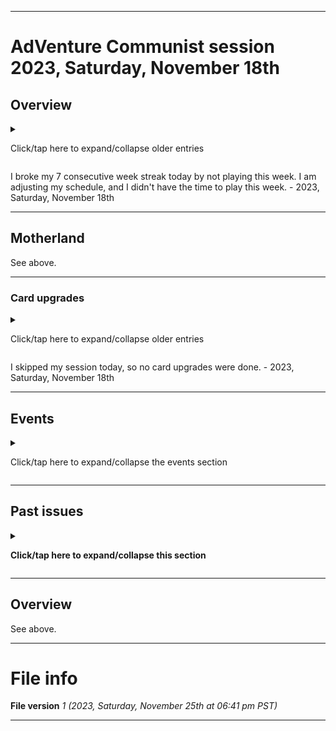 
***

# AdVenture Communist session 2023, Saturday, November 18th

## Overview

<details><summary><p lang="en">Click/tap here to expand/collapse older entries</p></summary>

I had a much longer session today, and made a lot of progress. I made significant progress in rank 45, and ranked up to rank 46. - August 7th 2021

I had a much longer session today, and made a lot of progress. I made significant progress in rank 46, and didn't rank up to rank 47. I played for nearly 4 hours, and spent a lot of my gold out of desperation, but it is fine, gold is for capitalists. - August 14th 2021

I had a much longer session today, and made a lot of progress. I made significant progress in rank 46, and ranked up to rank 47, and made decent progress here. - August 21st 2021

I had a long, but shorter session today. I wasn't as into it as I used to be. I made some progress in rank 47 today, but progress was very slow. - August 28th 2021

I had a long, but shorter session today. I was more into gameplay today, and I made some progress. I ranked up to rank 48, and made some progress in rank 48 today, but progress was very slow. - 2021 September 4th

I had a very long session today. I was more into gameplay today, and I made less progress. I made some progress in rank 48 today, but progress was very slow. - 2021 September 11th

I had a very long session again today. I was more into gameplay again today, and I made less progress. I ranked up to rank 49, and made some progress in rank 49, but progress was very slow. - 2021 September 18th

I had a very long session again today. I was more into gameplay again today, and I made less progress. I struggled in rank 49, and made very minor progress. I hope to complete the rank next week if things go better. - 2021 September 25th

I had along session again today. I was more into gameplay again today, and I made more progress. I ranked up to rank 50, and began struggling. I started uploading to a new repo today due to reaching rank 50. - 2021 October 2nd

I had an extremely long session today. I was more into gameplay again today, and I made more progress. I made some pretty good progress in rank 50, but didn't rank up. I eventually forced myself to quit. - 2021 October 9th

I did not play today, as I had to make a compromise due to my worsening cold. - 2021 October 16th

I had an very long session today. I was more into gameplay again today, and I made more progress. I made some pretty good progress in rank 50, ranked up, and began making progress in rank 51. I also played the event today, since it is a special event. I eventually forced myself to quit due to low battery and time. - 2021 October 23rd

I had an very long session today. I was more into gameplay again today, and I made more progress. I made some progress in rank 51, and focused heavily on cold storages and blood banks. I also played the event today, since it is a special event. I eventually forced myself to quit due to low battery and time. - 2021 October 30th

I had an very long session today. I was more into gameplay again today, and I made more progress, but most of the session was slow. I made some progress in rank 51, and focused heavily on cold storages, artilleries, tankers, and nuclear powerplants. I decided not to play the event today, as it seemed glitched, and I didn't want to risk messing up my game. - 2021 November 6th

I had a shorter session today. I made more progress, and wrapped up before it got slow.. I made some progress in rank 51, ranked up to rank 52, and made some progress there. - 2021 November 13th

I had a longer session today. I made more progress, and didn't wrap up up before it got slow. I made some progress in rank 52 today, but did not rank up. - 2021 November 20th

I had an excessively long session today. I made more progress, and didn't wrap up up before it got slow. I made some progress in rank 52 today, but did not rank up again. - 2021 November 27th

I had a shorter session that still went over an hour. I focused mainly on tankers and trying to get closer to ranking up. I did not rank up again this week, I stayed on rank 52. The game had a massive UI update, and I got used to it in the first half of the session. Some things couldn't be shown via screenshots, such as card transitions. - 2021 December 4th

I had a long session today. I quit after eventually forcing myself to stop. I ranked up to rank 53 today, but made little progress in the new rank. - 2021 December 11th

I had a long session today. I quit after eventually forcing myself to stop. I did not rank up from rank 53 today, but I made little progress in the new rank. - 2021 December 18th

I had a long session today. I quit after eventually forcing myself to stop. I did not rank up from rank 53 today, but I made a bit of progress in the new rank. - 2021 December 25th

I had a long session yet again today. I quit after eventually forcing myself to stop. I ranked up to rank 54, and made some progress in the new rank, but forced myself to quit when it became too repetitive. - 2022 January 1st

I had a long session yet again today. I quit after eventually forcing myself to stop. I did not rank up from rank 54, but made progress in the new rank, but forced myself to quit before it became too repetitive. - 2022 January 8th

I had a long session yet again today. I quit after eventually forcing myself to stop. I did not rank up from rank 54, but made progress in the new rank, but forced myself to quit before it became too repetitive. - 2022 January 15th

I had a very long session today. I quit after eventually forcing myself to stop. I was forced to update the game before starting. I ranked up to rank 55, and made minor progress in the new rank, but forced myself to quit after I wasted resources. - 2022 January 22nd

I had a very long session today. I quit after eventually forcing myself to stop. I stayed in rank 55, and made minor progress in the new rank, but forced myself to quit after I wasted too much time. - 2022 January 29th

I had a very long session today. I quit after eventually forcing myself to stop. I stayed in rank 55, and made minor progress in the new rank, but forced myself to quit after I ran out of things to do. - 2022 February 5th

I had a very long session today. I quit after eventually forcing myself to stop. I ranked up to rank 56, and made minor progress in the new rank, but forced myself to quit after I ran out of things to do. - 2022 February 12th

I had a shorter session today. I quit after eventually forcing myself to stop. I stayed in rank 56, and made minor progress in the new rank, but forced myself to quit after I ran out of things to do, and because I wasn't enjoying it too much today. - 2022 February 19th

I had a much longer, excessive session today. I quit after eventually forcing myself to stop. I stayed in rank 56, and made major progress in the new rank, but forced myself to quit after I ran out of things to do, and because I was playing for too long. I made significant progress in rank 56 and I will most likely be able to rank up next week. I did not play in any events, and focused most of my time on nuclear powerplants and tankers. The game also had an update today. - 2022 February 26th

I had a much longer, excessive session again today. I quit after eventually forcing myself to stop due to low battery (7%). I ranked up to rank 57, and decided to unlock as many industries as I could with only 1 comrade/second. I also spent a lot of time in the event today, but forced myself to quit after I ran low on battery, and because I was playing for too long. I made some progress in rank 57 and I will most likely be able to rank up next week. The game did not have any updates today.

Today, I considered not playing to show support for Ukraine, but decided that it was appropriate, as this game isn't pro-communism, it is mostly political satire if it even alludes to this. I still hope for Ukraine to become at peace again, for the fighting to stop, and for Ukraine to rebuild. - 2022 March 5th

<!-- 2022.03.12 Notes
AdCom session notes 2022 March 12th

Upgraded various cards in both the motherland and the event
Another very long, excessive session
Ad instability
!-->

I had a slightly longer, excessive session again today. I quit after eventually forcing myself to stop due to low battery (7%). I stayed in rank 57, and made minor progress in the new rank. I unlocked Nate Polly, and can now automate my crop dusters. I also spent a lot of time in the event today, but forced myself to quit after I ran out of things to do, and because I was playing for too long. The game did not have any updates today.

I updated various cards today. The game has unstable ads, and after some research, I found the developers have refused to fix this for the games entire lifespan. - 2022 March 11th

I had a very long session today, and made some progress. I eventually quit after my battery reached 5%. I ranked up to rank 58, and made some progress in the new rank. From my rewards from last weeks event, I unlocked a new researcher that gives a resource boost, and also got another supreme card, which let me double my comrade/second. I worked extensively on trying to unlock as much as I could and gain as many c/s before I quit. The game had unstable ads today, and after the game crashed the moment I clicked on an ad boost, I decided not to use anymore for a while. - 2022 March 19th

I had a long session today, and made some progress. I eventually quit after my battery reached 3%. I stayed in rank 58, and made little progress. I upgraded 1 card today. I did an update today, but the game still had unstable ads again today, and I repeatedly avoided most air drops. There has been a recent controversy with this game, and the threat of it dying out, most of the criticism is the failure to addres issues with ads. I will continue to play this game weekly until further notice. - 2022 March 25th

I had a long session today, and made some progress. I eventually quit after my battery reached 8%. I stayed in rank 58, and made little progress. I upgraded 2 cardS today. I focused on getting some industries to the point where I couldn't do effective upgrades anymore today. There has been a recent controversy with this game, and the threat of it dying out, most of the criticism is the failure to address issues with ads. I will continue to play this game weekly until further notice. - 2022 April 2nd

I had an excessively long session today, and made some progress. I eventually quit after forcing myself to stop. I ranked up to rank 59, and made some progress in the new rank. I upgraded 3 cardS today. I focused on getting some industries to the point where I couldn't do effective upgrades anymore for today. I actively avoided ads today after the first one crashed the game and deleted my session data. I only watched 1 ad today, which was for the production boost, speaking of ads, there has been a recent controversy with this game, and the threat of it dying out, most of the criticism is the failure to address issues with ads, and the increasing monetization of the game. I will continue to play this game weekly until further notice. - 2022 April 9th

I had an excessively long session today, and made some progress. I eventually quit after forcing myself to stop. I stayed in rank 59, and made some progress in the new rank. I upgraded 2 cardS today. I focused on getting some industries to the point where I couldn't do effective upgrades anymore for today. I actively avoided ads today due to the ongoing controversy, and the fact that ads are unstable now. I only watched 1 ad today, which was for the production boost. For concrete reference: there has been a recent controversy with this game, and the threat of it dying out, most of the criticism is the failure to address issues with ads, and the increasing monetization of the game. I will continue to play this game weekly until further notice. - 2022 April 16th

I had an excessively long session again today, and made some progress. I eventually quit after forcing myself to stop. I stayed in rank 59, and made some progress in the new rank. I did not upgrade any cards today. I focused on getting some industries to the point where I couldn't do effective upgrades anymore for today. I played for over 2 hours, but also did other things in this time. I actively avoided ads today due to the ongoing controversy, and the fact that ads are unstable now. I only watched 1 ad today, which was for the production boost. For concrete reference: there has been a recent controversy with this game, and the threat of it dying out, most of the criticism is the failure to address issues with ads, and the increasing monetization of the game. I will continue to play this game weekly until further notice. - 2022 April 23rd

I had an excessively long session again today, and made some progress. I eventually quit after forcing myself to stop. I ranked up to rank 60, and unlocked a new researcher (Captain Jay Spaddock - Automates battleships) I focused on getting some industries to the point where I couldn't do effective upgrades anymore for today. I played for over 2 hours, but didn't do other things in this time. I spent a long time in the beginning of rank 60, with 1 comrade per second. I actively avoided ads today due to the ongoing controversy, and the fact that ads are unstable now. I only watched 1 ad today, which was for the production boost. See below for more info on this. - 2022 April 30th

I had an excessively long (but shorter) session again today, and made some progress. I eventually quit after forcing myself to stop. I stayed in rank 60, and made some progress. I focused on getting some industries to the point where I couldn't do effective upgrades anymore for today. I played for over 2 hours, but didn't do other things in this time. I wasn't able to spend over 100 billion remaining comrades today. I did several upgrades today. I actively avoided ads today due to the ongoing controversy, and the fact that ads are unstable now. I only watched 1 ad today, which was for the production boost. See below for more info on this. - 2022 May 7th

I had an excessively long (and also longer than last week) session again today, and made some progress. I eventually quit after forcing myself to stop. I stayed in rank 60, and made major progress. I focused on getting some industries to the point where I couldn't do effective upgrades anymore for today. I played for over 2 hours, but didn't do other things in this time. I did several upgrades today. I actively avoided ads today due to the ongoing controversy, and the fact that ads are unstable now. I only watched 1 ad today, which was for the production boost. See below for more info on this. - 2022 May 14th

I had an excessively long (but a shorter session than last week) session again today, and made some progress. I eventually quit after forcing myself to stop. I ranked up to rank 61, and made progress in the new rank. I didn't do the 1 comrade/second gameplay this time. I focused on getting some industries to the point where I couldn't do effective upgrades anymore for today. I played for over 2 hours, but didn't do other things in this time. I did several upgrades today. I actively avoided ads today due to the ongoing controversy, and the fact that ads are unstable now. The game had an update today, but I don't want to see if they fixed it or not, as I should avoid ads here. I only watched 1 ad today, which was for the production boost. See below for more info on this. - 2022 May 21st

I had an excessively long (and also longer than last week) session again today, and made some progress. I eventually quit after forcing myself to stop. I stayed in rank 61, and made minor progress in the new rank. I focused on getting some industries to the point where I couldn't do effective upgrades anymore for today. I played for over 2 hours, but didn't do other things in this time. I did several upgrades today, but spent a lot of time playing the Supreme Supervillain event. I actively avoided ads today due to the ongoing controversy, and the fact that ads are unstable now. The game had an update today. I only watched 1 ad today, which was for the production boost. See below for more info on this. - 2022 May 28th

I had an excessively long (and also longer than last week) session again today, and made little progress. I eventually quit after forcing myself to stop. I stayed in rank 61, and made minor progress in the new rank. I made a severe error early on, when I accidentally bought over 300 billion cold storages, my entire weekly amount on a single industry that I didn't want to spend on (I wanted to focus on crop dusters here) this severely limited me today, but I did make some progress. I played for over 2 hours, but didn't do other things in this time. I spent a long time playing the Supreme Supervillain event. I actively avoided ads today due to the ongoing controversy, and the fact that ads are unstable now. The game had an update today. I only watched 1 ad today, which was for the production boost. See below for more info on this. - 2022, Saturday, June 4th

I had an excessively long (but much shorter than last week) session again today, and made some progress. I eventually quit after forcing myself to stop. I ranked up to rank 62, and made some progress in the new rank. I collected rewards from last weeks event, and kept playing. I saved up nearly 20000 science. I also now have 1000 gold saved up again.11I actively avoided ads today due to the ongoing controversy, and the fact that ads are unstable now. The game had an update today. I only watched 1 ad today, which was for the production boost. See below for more info on this. - 2022, Saturday, June 11th

I had an excessively long (but much shorter than last week) session again today, and made some progress. I eventually quit after forcing myself to stop. I stayed in rank 62, and made some minor progress in the new rank. I saved up nearly 24000 science, before I spent most of it. The game had an update again today. I actively avoided ads today due to the ongoing controversy, and the fact that ads are unstable now. I only watched 1 ad today, which was for the production boost. See below for more info on this. - 2022, Saturday, June 18th

I had an excessively long (but a bit shorter than last week) session again today, and made some progress. I eventually quit after forcing myself to stop. I stayed in rank 62, and made some minor progress in the new rank. I discovered a checkbox that I should never press, which seems to have been added recently, which allows you to waste resources on a lower level industry. The capsule auto-open was cool and productive, but this one checkbox can be extremely malicious. I hope I never accidentally press it. I actively avoided ads today due to the ongoing controversy, and the fact that ads are unstable now. I only watched 1 ad today, which was for the production boost. See below for more info on this. - 2022, Saturday, June 25th

I had a very long (but a bit shorter than last week) session again today, and made some progress. I eventually quit after forcing myself to stop. I stayed in rank 62, and made some major progress in the new rank. I will rank up next week. I couldn't play as long as I wanted, as my battery wasn't performing as well lately. I actively avoided ads today due to the ongoing controversy, and the fact that ads are unstable now. I only watched 1 ad today, which was for the production boost. See below for more info on this. - 2022, Saturday, July 2nd

I had an excessively long (but a bit longer than last week) session again today, and made some progress. I eventually quit after forcing myself to stop. I stayed in rank 62, until I could complete a quest, which ended up taking most of the session. I ranked up to rank 63 later on, and made minor progress in the new rank I actively avoided ads today due to the ongoing controversy, and the fact that ads are unstable now. I only watched 1 ad today, which was for the production boost. See below for more info on this. - 2022, Saturday, July 9th

I had an excessively long (and much longer than last week) session again today, and made some progress. I eventually quit after forcing myself to stop. I stayed in rank 63. The game had an update today, and ads are now stable again, I found out later in my session. The game also no longer warns you against wasting all your comrades on a previous industry, and the game failed me on this today. - 2022, Saturday, July 16th

I had an excessively long (and much longer than last week) session again today, and made some progress. I eventually quit after forcing myself to stop. I stayed in rank 63. I opened my first epic chest today, and did 2 card upgrades. I also went through 15 ads, only to find the free airdrops had a very weak payout. I eventually forced myself to stop. - 2022, Saturday, July 23rd

I had a much shorter session today, and made some progress. I eventually quit after forcing myself to stop. I stayed in rank 63. I collected rewards and did 1 card upgrade. I accidentally wasted over a hundred billion comrades early on, which didn't hinder my gameplay much, until I reached a Uranium mine achievement. I eventually forced myself to stop when my battery ran low. - 2022, Saturday, July 30th

I had an excessively long (and much longer than last week) session again today, and made some progress. I eventually quit after forcing myself to stop. I ranked up to rank 64, and made minor progress in the new rank. I also did 1 card upgrades. I eventually forced myself to stop. - 2022, Saturday, August 6th

I had an excessively long (but much shorter than last week) session again today, and made some progress. I eventually quit after forcing myself to stop. I stayed in rank 64, and made minor progress in the new rank. I also did 4 card upgrades. I eventually forced myself to stop. - 2022, Saturday, August 13th

I had an excessively long (and much longer than last week) session again today, and made significant progress. I eventually quit after forcing myself to stop. I stayed in rank 64, and made significant progress in the new rank. I also did 3 card upgrades. I eventually forced myself to stop. - 2022, Saturday, August 20th

I had an excessively long (but much shorter than last week) session again today, and made some progress. I eventually quit after running low on battery. I ranked up to rank 65, and made minro progress in the new rank. I did not do any card upgrades today. I eventually forced myself to stop. The game began throwing defective ads again, and I stopped getting ad boosts due to a crash. - 2022, Saturday, August 27th

I did not play today, I had issues charging my phone overnight, and by the time it charged enough to play, it was already too late in the day. I hope to get this under control, and resume next week. - 2022, Saturday, September 3rd

I did not play again this week, I just didn't feel like playing. I have some projects that are taking a lot of time, and I preferred to work on them rather than play this game today. I may resume next week. - 2022, Saturday, September 10th to 2023, Saturday, February 25th (26 consecutive sessions skipped)

I have plans to return on 2023, Saturday, March 11th, due to a long car trip. I may play AdCap as well. - 2023, Saturday, February 18th

I finally returned to this game today, a week earlier than planned. The game was so out of date, that it gave an error of being unable to sign me in, rather than show that an update is available. I tried to keep my session under an hour, but the game was very addicting. I had an very long session today, and made some progress. I eventually quit after running low on battery. I upgraded my miners to level 10 today. I eventually forced myself to stop. - 2023, Saturday, March 4th

I had a very long session today, and made some progress. I eventually quit after running out of things to do. I unfortunately didn't get to rank up this week, but came close. I unlocked a supreme card through a stone capsule today. I upgraded my uranium mine to level 6 today, and also my megacop to level 5. I eventually forced myself to stop. - 2023, Saturday, March 11th

I had a very long session today, and made some progress. I ranked up to rank 66, but waited a long time to try and complete the remaining 2 quests first. I did not do any card upgrades this week. I eventually forced myself to stop. - 2023, Saturday, March 18th

I had a very long session today, and made some progress. I stayed in rank 66, completing few quests, and upgrading some industries. Most of my time was spent in the Comrade Communists Vacation event. I did not do any card upgrades this week. I eventually forced myself to stop. - 2023, Saturday, March 25th

I had an very long session today, and made some progress. I stayed in rank 66, completing some quests, and upgrading some industries. Most of my time was spent in the Comrade Communists Vacation event. I did not do any card upgrades this week. I eventually forced myself to stop. - 2023, Saturday, April 1st

I had a very long session today, and made some progress. I stayed in rank 66, completing some quests, and upgrading some industries. I came close to ranking up, but couldn't progress, as I became deadlocked. I did several card upgrades, and received a Supreme rarity card. I eventually forced myself to stop. - 2023, Saturday, April 8th

<!-- Notes 2023.04.15
1 card upgrade
Shorter session
!-->

I had a long session today, much shorter in comparison to last week and made some progress. I stayed in rank 66, completing some quests, and upgrading some industries. I was still deadlocked today. I did 1 card upgrade today. I eventually forced myself to stop. - 2023, Saturday, April 15th

<!-- Notes 2023.04.22
AdCom update issues
Stone state skipped
Rank up, did not complete all quests, no new unlocks
Artillery upgrade (to save you RAM from manually locating the file, here is the data: lvl 9: artillery production output: 256x -> 512x)
Long session
!-->

I had a long session today, much shorter in comparison to last week and made some progress. I ranked up to rank 67 without completing all quests. There were no new card unlocks at rank 67, but there will be one for rank 68. The game had an update, and it took a while for the update to go through. I did 1 card upgrade today. I eventually forced myself to stop. - 2023, Saturday, April 22nd

<!-- Notes 2023.04.29
AdCom 2023.04.29

Upgraded stone capsule science reward, now to make up 4000 science from doing this upgrade, should take about a month
Fun event
Very long time in the event
Progress in the motherland
Unable to upload media today, not enough time, and the Internet was too slow. I will give myself until Tuesday.
!-->

I had a very long session today, and made some progress. I stayed in rank 67 today, and made some progress. I upgraded my stone capsule science reward, now I have to make up 4000 science from doing this upgrade, it should take about a month. I spent a very long time in the event. I eventually forced myself to stop. Later on, I could not upload media to the AdCom git-image repository, as I didn't have enough time, and the Internet was too slow. - 2023, Saturday, April 29th

<!-- Notes 2023.05.06
1 CARD UPGRADE, BARGES
Unable to make it to rank 8 in the event
!-->

I had a very long session today, and made some progress. I stayed in rank 67 today, and couldn't complete very many objectives. I did 1 card upgrade, and spent a very long time in the event. I eventually forced myself to stop. - 2023, Saturday, May 6th

I had a very long session today, and made some progress. I stayed in rank 67 today, and couldn't complete very many objectives, I was very close to being able to rank up today, but encountered some very difficult objectives. I did 2 card upgrades, and spent a lot of gold and time. I spent too much gold on time warps, and 8000 science, the first time I have purchased science with gold. I eventually forced myself to stop. - 2023, Saturday, May 13th

I had a very short session today, and made some progress. I stayed in rank 67 today, and couldn't complete any objectives, I thought I would be able to rank up today, but it wasn't possible to complete any of the last 3 objectives. I did 1 card upgrade, and spent a lot of gold. The game had a useful update, where now I can get a free 30 minute time warp every 6 hours (or once per week, in my case) there were some graphical changes I didn't like as much, but they weren't all bad. I eventually forced myself to stop. - 2023, Saturday, May 20th

I had a short session today, and made some progress. I ranked up to rank 68, and made brief progress in the new rank. I didn't do any card upgrades this week. I am waiting to unlock airports within the current rank before I begin upgrading the new card, as I want to see the effects of different production speeds. I eventually forced myself to stop. - 2023, Saturday, May 27th

I had a long session today, and made some progress. I stayed in rank 68, and made brief progress in the new rank. I did 3 card upgrades this week, and exited the game multiple times to get stable ad boosts. I eventually wrapped up and quit. - 2023, Saturday, June 3rd

I had a long session today, and made some progress. I stayed in rank 68, and made some progress in the new rank. I did 1 card upgrade this week, and exited the game once to get stable ad boosts. I decided not to play the event this week. I eventually wrapped up and quit. - 2023, Saturday, June 10th

I had a very short session today, and made some progress. I stayed in rank 68, and made slight progress in the new rank. I didn't do any card upgrades this week. I decided not to play the event this week. I eventually wrapped up and quit. This was one of my shortest sessions. - 2023, Saturday, June 17th

I had a long session today, and made some progress. I stayed in rank 68, and made slight progress in the new rank, only completing 2 quests. I did 2 card upgrades this week. I decided not to play the event this week. I eventually wrapped up and quit. This was another purposefully short session. - 2023, Saturday, June 24th

I skipped my AdVenture Communist session this week, as I had a really hard day yesterday, and needed time to catch up today. - 2023, Saturday, July 1st

I had a short session today, and made some progress. I stayed in rank 68, and made slight progress in the new rank, only completing 2 quests. I did 2 card upgrades this week. I decided not to play the event this week. I eventually wrapped up and quit. This session went on longer and focused mainly on uranium mines. I had a good time playing. - 2023, Saturday, July 8th

I skipped my AdVenture Communist session this week, as I had a really hard day with my schedule yesterday, and needed time to catch up today. I also had battery life issues. - 2023, Saturday, July 15th

I skipped my AdVenture Communist session this week, as I didn't have the time or motivation to play today. - 2023, Saturday, July 22nd to 2023, Saturday, August 5th

I skipped my AdVenture Communist session this week, as I didn't have the motivation or desire to play today. - 2023, Saturday, August 12th to 2023, Saturday,  September 9th

I skipped my AdVenture Communist session this week, as I didn't have the time to play. I am working on making a consolidated effort to return by 2023 October. - 2023, Saturday, September 16th

I skipped my AdVenture Communist session this week, as I didn't have the time to play. My consolidated effort fell apart due to a lack of time caused by increasing focus issues and workload insanity. I will try again next week. - 2023, Saturday, September 23rd

I made a successful effort to return to this game this week, not playing for a few months. In my session today, I ranked up to rank 69, and made slight progress in the new rank, only completing 1 quest. I did 0 card upgrades this week. I decided not to play the event this week. I eventually wrapped up and quit. I completely forgot to open the free capsules today. On a side note, my Internet was going very slowly tonight (Spectrum claims 99.9% reliability, but they have not fixed this issue for over 6 hours, where upload and download speeds are 1/5 of what they are supposed to be) and it couldn't have come on a worse day for my schedule. - 2023, Saturday, September 30th

I continued gameplay for a second consecutive week today. I stayed in rank 69, and made slight progress in the new rank, only completing 4 quests. I did 0 card upgrades this week. I decided not to play the event this week, even though it was new. I had to go and get a flu shot, and the event was only going to be available for a few more hours anyways. I eventually wrapped up and quit. I rememebered to open the free capsules today. - 2023, Saturday, October 7th

I continued gameplay for a third consecutive week today. I stayed in rank 69, and made slight progress in the new rank, only completing 3 quests. I still hope to make it to rank 70 by the middle of 2023 November. Near the end, I decided to do card upgrades, even without a quest telling me to, and so I did 4 card upgrades this week. I decided not to play the event this week. I eventually wrapped up and quit. I remembered to open the free capsules again today. - 2023, Saturday, October 14th

I continued gameplay for a fourth consecutive week today. I stayed in rank 69, and made slight progress in the new rank, only completing 3 quests (starting with 8/16 and ending with 11/16) I still hope to make it to rank 70 by the middle of 2023 November. Near the end, I decided to do card upgrades again, even without a quest telling me to, and so I did 1 card upgrade this week. I decided not to play the event this week. I eventually wrapped up and quit. I remembered to open the free capsules again today. - 2023, Saturday, October 21st

I continued gameplay for a fifth consecutive week today. I stayed in rank 69, and made slight progress in the new rank, only completing 1 quest (starting with 11/16 and ending with 12/16) I thought the quests I had would be possible to do today, but they were taking way too long, and I had to quit. I still hope to make it to rank 70 by the middle of 2023 November. Near the end, I decided to do card upgrades again, even without a quest telling me to, and so I did 1 card upgrade this week. I decided not to play the event this week, even though it was a Halloween event. I eventually wrapped up and quit. I remembered to open the free capsules again today. - 2023, Saturday, October 28th

I continued gameplay for a sixth consecutive week today. I finally made it to rank 70, and made slight progress in the new rank. I decided to go into the Halloween event this week, even though I missed a day. I eventually wrapped up and quit. I remembered to open the free capsules again today. It took me a long time to go from rank 60 to rank 70, as I had a ton of downtime. I also didn't play each rank to 100% completion before moving forward. - 2023, Saturday, November 4th

I continued gameplay for a seventh consecutive week today. I stayed in rank 70 today, and made slight progress in the new rank. 

The game had severe issues with getting data and doing an update, and had to be reloaded 4 times before I could play.

I decided to go into the Communist Crusade event this week.

I had a very long session, as I was doing an extensive hard drive backup while playing.

I remembered to open the free capsules again today.

I eventually wrapped up and quit.

Data from this week is going into a new repository. - 2023, Saturday, November 11th

</details>

I broke my 7 consecutive week streak today by not playing this week. I am adjusting my schedule, and I didn't have the time to play this week. - 2023, Saturday, November 18th

---

## Motherland

See above.

***

### Card upgrades

<details><summary><p lang="en">Click/tap here to expand/collapse older entries</p></summary>

Today I upgraded Mega cop to level 4, reducing the purchase cost of military industries from 1000x to 10000x - 2021 September 11th

Today I upgraded my Oil Rigs, Deep Bores, Mines, and harbours to level 8 for 2000 science each, 8000 science total. - 2021 September 18th

Today I upgraded my tankers to level 2 for 50 science, my greenhouses to level 8 for 2000 science, and upgraded my cold storages to level 6 for 400 science. - 2021 September 25th

Today, I upgraded my Queen of Groots card to level 3 for 2000 science, increasing the amount of researchers earned in wooden capsules. I also upgraded  my Jar J Musk card to level 4 for 4000 science, decreasing the cost of land industries. I did not do any other card upgrades today. - 2021 October 2nd

Today I upgraded several cards, including my blood bank production speed to level 8, my tankers production speed to level 3, my irrigations production speed to level 9, my plantations production speed to level 8, my cold storages production speed to level 7, and my artilleries production speed to level 6. I did not do any other card upgrades today. - 2021 October 9th

I did not do any upgrades today, as I didn't play today, as I had to make a compromise due to my worsening cold. - 2021 October 16th

Today, I upgraded my farmers to level 9, my stone capsule science reward to level 2, and various upgrades in the Spooky State event. - 2021 October 23rd

Today, I upgraded my nurses to level 9, my tankers to level 5, my nuclear plants to level 3, and did various upgrades in the Spooky State event. - 2021 October 30th

Today, I upgraded my nuclear plants to level 4, my soldiers to level 8, and my worker production output rate to level 5. - 2021 November 6th

Today, I upgraded my nuclear plants to level 5. That was it. - 2021 November 13th

Today, I had to upgrade 3 cards to complete a quest, as I needed to complete a mission. I upgraded my communes to level 8, my freights to level 8, and my coal plants to level 8. I am now very low on cheap cards to upgrade (cards cheaper than 4000 science) - 2021 November 20th

Today, I upgraded my tankers to level 6, my placebo trade output to 256x, and also various upgrades in the Ninja Union event. That was it. - 2021 November 27th

I didn't do any card upgrades today. - 2021 December 4th

Today, I upgraded my land trade output to level 7. That was it. - 2021 December 11th

Today I upgraded my tankers to level 7, along with a few upgrades in the ANew Atlantis event. That was it! - 2021 December 18th

Today I upgraded my roads to level 8, and my artillery to level 7. - 2021 December 25th

Today I upgraded my potato trade output to level 7, and my sewers to level 8. That was it! - 2022 Janaury 1st

Today I upgraded my hospital production speed from 2x to 4x, then from 4x to 8x (level 3) that was it. - 2022 January 8th

Today I upgraded my science earned from wood capsules from 9% to 12%, my stone capsule science output from 5% to 6.5%, along with various upgrades in the zombie revolution event. - 2022 January 15th

Today I upgraded my trade output for ore to leve 7. That was it.  - 2022 Sunday January 22nd

Today I upgraded my potato production output to 256x, and upgraded my nuclear powerplants to level 6. That was it.  - 2022 Sunday January 29th

Today I upgraded my military industry production output to level 7, and my hospital production ouput to level 4. That was it. - 2022 Sunday February 5th

Today I upgraded my farmer production output to level 7 and my worker production output to level 7. That was it for today. - 2022 Sunday February 12th

Today I upgraded my nuclear powerplant production output to level 7 and my hospital production output to level 5. That was it for today. - 2022 Sunday February 19th

Today I upgraded my placebo bonus resource output to level 4 (256x) That was it for today. - 2022 Sunday February 26th

Today I upgraded my comrade bullet trade output to level 7, and did various upgrades in the event. That was it for today. - 2022, Saturday, March 5th

Today, I unlocked the Nate Polly card and upgraded it 4 times (from 2x crop dusters speed to 32x, from level 1 to level 5) I also unlocked the Thollum card, and upgraded it from level 1 to level 3, bring production output of workers from 9x to 36x (before today, it was only 1x) I also did varioius card upgrades in the Glorious Potato Factory event. - 2022, Saturday, March 12th

Today, I upgraded my Earthworm Jym to level 2 for 5000 science, allowing me to double my comrade trade output across all industries. That was it for card upgrades today. - 2022, Saturday, March 19th

Today, I upgraded my potato industry production output to 256x for 8000 science, allowing me to double production on mt first industry. That was it for card upgrades today. - 2022, Saturday, March 26th

Today, I upgraded my crop duster to level 4 for 400 science, and upgrading my cold storages to level 7. That was it for card upgrades today. - 2022, Saturday, April 2nd

Today, I upgraded my military industry production output to 256, my ore production output to 256, and my hospitals to level 6. That was it for card upgrades today. - 2022, Saturday, April 9th

Today, I upgraded my artilleries to level 8 (256x) and my miners to level 4 (72x) That was it for card upgrades today. - 2022, Saturday, April 16th

I didn't do any upgrades today. - 2022, Saturday, April 23rd to 2022, Saturday, April 30th

Today, I upgraded my nuclear plants to level 8 (256x) upgraded my land industry production output to level 8 (256x) and upgraded my potato industry crit bonus chance to level 7 (26%) I didn't do any other upgrades today. - 2022, Saturday, May 7th

Today, I upgraded my miner production output to level 5 (144x) and upgraded my battleship speed from level 1 to level 5. I didn't do any other upgrades today. - 2022, Saturday, May 14th

I didn't do any upgrades today. - 2022, Saturday, May 21st

Today, I upgraded my ore industry production output to level 8 (256x) and did several upgrades in the Supreme Supervillain. I didn't do any other upgrades today. - 2022, Saturday, May 28th

I did not do any card upgrades today, except for in the Supreme Supervillain event. - 2022, Saturday, June 4th

I didn't do any card upgrades today at all. - 2022, Saturday, June 11th

Today, I upgraded my tanker production speed to level 8 for 2000 science, my military production output to level 8 (256x) for 8000 science, and my placebo production output to level 8 (256x) for another 8000 science. I didn't do any other upgrades today. - 2022, Saturday, June 18th

Today, I upgraded my battleship production speed to level 6 (64x) for 400 science. I didn't do any other upgrades today. - 2022, Saturday, June 25th

Today, I upgraded my cropduster production to level 7 (256x) for 1000 science. I didn't do any other upgrades today. - 2022, Saturday, July 2nd

I didn't do any card upgrades today at all. - 2022, Saturday, July 9th

Today, I upgraded my crit for placebo industries to level 8 (26% -> 31.25%) for 8000 science, my military industry crit to level 7 (21.25% -> 26%) for 4000 science, my ore industry crit to level 7 (21.25% -> 26%) for 4000 science, and my miner production to level 6 (144x -> 288x) for 2000 science. I didn't do any other upgrades today. - 2022, Saturday, July 16th

Today, I upgraded my worker automation to level 9 (`256x` -> `512x`) for 4000 science, along with my hospital automation to level 7 (`64x` -> `128x`) for 1000 science. I didn't do any other upgrades today. - 2022, Saturday, July 23rd

Today, I upgraded my ore industry purchase (decrease) cost to level 4 (`1000` -> `10,000`) for 4,000 science. I didn't do any other upgrades today. - 2022, Saturday, July 30th

Today, I upgraded my ore industry purchase (decrease) cost to level 5 (`10,000` -> `100,000`) for 8,000 science. I didn't do any other upgrades today. - 2022, Saturday, August 6th

Today, I upgraded my Uranium mines to level 2 (`2x` -> `4x`) level 3 (`4x` -> `8x`) and level 4 (`8x` -> `16x`) and also upgraded my clinic automation to level 9 (`256x` -> `512x`) I didn't do any other upgrades today. - 2022, Saturday, August 13th

Today, I upgraded my Uranium mines to level 5 (`16x` -> `32x`) upgraded my battleship automation to level 7 (`64x` -> `128x`) and upgraded my land industries crit change to level 7 (`21.25%` -> `26.00%`) I didn't do any other upgrades today. - 2022, Saturday, August 20th

I did not do any card upgrades today. - 2022, Saturday, August 27th to 2023, Saturday, February 25th

Today, I upgraded my miners to level 10 (`512x` -> `1024x`) I didn't do any other upgrades today. - 2023, Saturday, March 4th

Today, I upgraded my megacop to level 5 (`-10k military cost` -> `-100k military cost`) and my uranium mines to level 6 (`x32` -> `x64`) I didn't do any other upgrades today. - 2023, Saturday, March 11th

I did not do any card upgrades today. - 2023, Saturday, March 18th to 2023, Saturday, April 1st

Today, I upgraded my full industry crit rate to level 2 (`8%` -> `13%`) upgraded my uranium mines production output speed to level 6 (`x64` -> `x128`) upgraded my miner production output to level 7 (`x288` -> `x576`) and upgraded my farmer production output to level 8 (`x576` -> `x1152`) I did not do any other upgrades today. - 2023, Saturday, April 8th

I did 1 upgrade today, upgrading my oil rig production outspeed to level 9 (`x256` -> `x512`) I did not do any other upgrades today. - 2023, Saturday, April 15th

I did 1 upgrade today, upgrading my artillery production output to level 9 (`256x` -> `512x`) I did not do any other upgrades today. - 2023, Saturday, April 22nd

I did 1 upgrade today, upgrading my stone capsule science reward to level 4 (`6.5%` -> `8.5%`) I did not do any other upgrades today. - 2023, Saturday, April 29th

I did 1 upgrade today, upgrading my barge production outspeed to level 9 (`x256` -> `x512`) I did not do any other upgrades today. - 2023, Saturday, May 6th

I did 2 upgrades today, upgrading my soldiers to level 10 (`512x` -> `1024x`) and my land purchase cost decreaser to level 5 (`-10k land cost` -> `-100k land cost`) I did not do any other upgrades today. - 2023, Saturday, May 13th

I did 1 upgrade today, upgrading my greenhouses to level 9 (`256x` -> `512`) for 4,000 science. I did not do any other upgrades today. - 2023, Saturday, May 20th

I did not do any card upgrades today. - 2023, Saturday, May 27th

I did 3 upgrades today, upgrading my airport production output speed to level 2 (`2x` -> `4x`) then to level 3 (`4x` -> `8x`) and also my wood capsule science output to level 5 (`12.5%` -> `17%`) this upgrade costs 8,000 science, so it is going to take a while to make up for the upgrade cost. I did not do any other upgrades today. - 2023, Saturday, June 3rd

I did 1 upgrade today, upgrading my crop duster production speed to level 8 (`128x` -> `256x`) I did not do any other upgrades today. - 2023, Saturday, June 10th

I did not do any card upgrades today. - 2023, Saturday, June 17th

I did 2 upgrades today, upgrading my airport production output speed to level 4 (`8x` -> `16x`) and my placebo industry purchase cost decreaser to level 5. I did not do any other upgrades today. - 2023, Saturday, June 24th

I skipped my session today. - 2023, Saturday July 1st

I did 2 upgrades today, upgrading my uranium mines production output speed to level 7 (`128x` -> `256x`) and my airport production output speed to level 5 (`x16` -> `x32`) I did not do any other upgrades today. - 2023, Saturday, July 8th

I skipped my session today. - 2023, Saturday July 15th to 2023, Saturday, September 23rd

I did not do any card upgrades today. - 2023, Saturday, September 30th to 2023, Saturday, October 7th

I did 4 card upgrades today, after deciding that the wait for the quest to tell me to do so wasn't worth it. I upgraded my wood capsule card count to level 4 (`13.00%` -> `18.25%`) my hospital production output speed to level 8 (`128x` -> `256x`) my land industry production strength to level 5 (`256x` -> `1024x`) output speed to level 7 (`128x` -> `256x`) and my nuclear powerplant production output speed to level 9 (`256x` -> `512x`) I did not do any other upgrades today. - 2023, Saturday, October 15th

I did 1 card upgrade today, after deciding that the wait for the quest to tell me to do so wasn't worth it. I upgraded my harbour automation speed to level 9 (`256x` -> `512x`) I did not do any other upgrades today. - 2023, Saturday, October 21st

I did 1 card upgrade today, after deciding that the wait for the quest to tell me to do so wasn't worth it. I upgraded my cold storage automation speed to level 9 (`256x` -> `512x`) I did not do any other upgrades today. - 2023, Saturday, October 28th

I did 3 card upgrades today, after receiving a new quest, and a desire to spend science, upgrading my commune automation speed to level 9 (`256x` -> `512x`) for 4,000 science, along with my clearcut automation speed to level 9 (`256x` -> `512x`) for another 4,000 science. I also upgraded my Battleship automation speed to level 8 (`128x` -> `256x`) for 2,000 science, as I decided not to wait any longer (I was waiting until battleships were unlocked again, so I could see the speed difference) I did not do any other upgrades today. I am working towards all upgrades 4000 science and below. - 2023, Saturday, November 4th

I did 2 card upgrades today.

I upgraded my soldier production output to level 2 for 100 science (`9x` -> `18x`) 

I also upgraded my barracks production output speed to level 9 for 4,000 science (`256x` -> `512x`)

I also did several upgrades in the Communist Crusade event.

I did not do any other upgrades today.

I am working towards all upgrades 4000 science and below. - 2023, Saturday, November 11th

</details>

I skipped my session today, so no card upgrades were done. - 2023, Saturday, November 18th

***

## Events

<details><summary><p lang="en">Click/tap here to expand/collapse the events section</p></summary>

---

### Spooky State event

<details><summary><p lang="en">Click/tap here to expand/collapse older entries</p></summary>

I played the event today (Spooky State) and made it to rank 4. I don't usually play events, but I made an exception, as I never played this one before, and it only comes up once a year. - 2021 October 23rd

I played the event today (Spooky State) and made it to rank 5. I don't usually play events, but I made an exception, as I never played this one before, and it only comes up once a year. - 2021 October 30th

The event was not active this week. - 2021 November 6th to 2022, Saturday, September 3rd

I was not active this week, so I am not sure what events were active. - 2022, Saturday, September 10th to 2023, Saturday, February 25th

The event was not active this week. - 2023, Saturday, March 4th to 2023, Saturday, June 24th

I was not active this week, so I am not sure what events were active. - 2023, Saturday, July 1st

The event was not active this week. - 2023, Saturday, July 8th to 2023, Saturday, July 8th

I was not active this week, so I am not sure what events were active. - 2023, Saturday, July 15th to 2023, Saturday, September 23rd

The event was not active this week. - 2023, Saturday, September 30th to 2023, Saturday, October 21st

The event was active this week, but I decided not to play it. - 2023, Saturday, October 28th

I played the event today (Spooky State) and made it to rank 5. I don't usually play events, but I made an exception, as it only happens once per year, and I missed my first chance last week. - 2023, November 4th

The event was not active this week. - 2023, Saturday, November 11th to 2023, Saturday, November 11th

</details>

I was not active this week, so I am not sure what events were active. - 2023, Saturday, November 18th

---

### LTE.Zombie.name

<details><summary><p lang="en">Click/tap here to expand/collapse older entries</p></summary>

The event seemed glitched, and before I started playing today, the game was already acting like I was going to be forced to restart my progress, so I decided not to risk it and not play the event today. - 2021 November 6th

The event was not active this week. - 2021 November 13th to 2022 January 8th

The event was active this week, this time under the correct name. See below. - 2022 January 15th

The event was not active this week. - 2022 January 22nd to 2022, Saturday, September 3rd

I was not active this week, so I am not sure what events were active. - 2022, Saturday, September 10th to 2023, Saturday, February 25th

The event was not active this week. - 2023, Saturday, March 4th to 2023, Saturday, June 24th

I was not active this week, so I am not sure what events were active. - 2023, Saturday, July 1st

The event was not active this week. - 2023, Saturday, July 8th to 2023, Saturday, July 8th

I was not active this week, so I am not sure what events were active. - 2023, Saturday, July 15th to 2023, Saturday, September 23rd

The event was not active this week. - 2023, Saturday, September 30th to 2023, Saturday, November 11th

</details>

I was not active this week, so I am not sure what events were active. - 2023, Saturday, November 18th

---

### Stone state event

<details><summary><p lang="en">Click/tap here to expand/collapse older entries</p></summary>

I did not play the stone state event today, as I didn't feel like it. - 2021 November 20th

The event was not active this week. - 2021 November 27th to 2022 January 22nd

I did not play the stone state event today, as I didn't feel like it. - 2022 January 28th

The event was not active this week. - 2022 February 5th to 2022 April 2nd

I did not play the stone state event today, as I didn't feel like it. - 2022 April 16th

The event was not active this week. - 2022 April 23rd to 2022, Saturday, June 11th

The event was active this week, but I chose not to play it. - 2022, Saturday, July 9th

The event was not active this week. - 2022, Saturday, July 16th to 2022, Saturday, September 3rd

I was not active this week, so I am not sure what events were active. - 2022, Saturday, September 10th to 2023, Saturday, February 25th

The event was not active this week. - 2023, Saturday, March 4th to 2023, Saturday, April 15th

The event was active this week, but I chose not to play it. - 2023, Saturday, April 22nd

The event was not active this week. - 2023, Saturday, April 29th to 2023, Saturday, June 24th

I was not active this week, so I am not sure what events were active. - 2023, Saturday, July 1st

The event was not active this week. - 2023, Saturday, July 8th to 2023, Saturday, July 8th

I was not active this week, so I am not sure what events were active. - 2023, Saturday, July 15th to 2023, Saturday, September 23rd

The event was not active this week. - 2023, Saturday, September 30th to 2023, Saturday, October 7th

The event was active this week, but I chose not to play it. - 2023, Saturday, October 14th

The event was not active this week. - 2023, Saturday, October 21st to 2023, Saturday, November 11th

</details>

I was not active this week, so I am not sure what events were active. - 2023, Saturday, November 18th

---

### Ninja Union event

<details><summary><p lang="en">Click/tap here to expand/collapse older entries</p></summary>

I decided to play the event today, but was unable to make it to rank 5. Hopefully the other rewards can be helpful next week. - 2021 November 27th

The event was not active this week. - 2021 December 4th to 2022 January 29th

The event was not active this week - 2022 February 12th to 2022 April 9th

The event was active this week, but I chose not to play it. - 2022 April 16th

The event was not active this week. - 2022 April 23rd to 2022, Saturday, June 18th

The event was active this week, but I chose not to play it. - 2022, Saturday, June 25th 

The event was not active this week. - 2022, Saturday, July 2nd to 2022, Saturday, September 3rd

I was not active this week, so I am not sure what events were active. - 2022, Saturday, September 10th to 2023, Saturday, February 25th

The event was not active this week. - 2023, Saturday, March 4th to 2023, Saturday, May 6th

The event was active this week, but I chose not to play it. - 2023, Saturday, May 13th 

The event was not active this week. - 2023, Saturday, May 20th to 2023, Saturday, June 24th

I was not active this week, so I am not sure what events were active. - 2023, Saturday, July 1st

The event was not active this week. - 2023, Saturday, July 8th to 2023, Saturday, July 8th

I was not active this week, so I am not sure what events were active. - 2023, Saturday, July 15th to 2023, Saturday, September 23rd

The event was not active this week. - 2023, Saturday, September 30th to 2023, Saturday, October 14th

The event was active this week, but I chose not to play it. - 2023, Saturday, October 21st

The event was not active this week. - 2023, Saturday, October 28th to 2023, Saturday, November 11th

</details>

I was not active this week, so I am not sure what events were active. - 2023, Saturday, November 18th

---

### Communist Crusade event

<details><summary><p lang="en">Click/tap here to expand/collapse older entries</p></summary>

I decided not to play the event this week, I didn't feel like it. - 2021 Saturday December 4th

The event was not active this week. - 2021 December 11th to 2022 February 5th

The event was active this week, but I didn't feel like participating in it. - 2022 February 12th

The event was not active this week. - 2022 February 19th to 2022 April 16th

The event was active this week, but I didn't feel like participating in it. - 2022 April 23rd

The event was not active this week. - 2022 April 30th to 2022, Saturday, July 25th

The event was active this week, but I didn't feel like participating in it. - 2022 July 2nd

The event was not active this week. - 2022, Saturday, July 9th to 2022, Saturday, September 3rd

I was not active this week, so I am not sure what events were active. - 2022, Saturday, September 10th to 2023, Saturday, February 25th

The event was not active this week. - 2023, Saturday, March 4th to 2023, Saturday, May 13th

The event was active this week, but I didn't feel like participating in it. - 2023, Saturday, May 20th

The event was not active this week. - 2023, Saturday, May 27th to 2023, Saturday, June 24th

I was not active this week, so I am not sure what events were active. - 2023, Saturday, July 1st

The event was not active this week. - 2023, Saturday, July 8th to 2023, Saturday, July 8th

I was not active this week, so I am not sure what events were active. - 2023, Saturday, July 15th to 2023, Saturday, September 23rd

The event was not active this week. - 2023, Saturday, September 30th to 2023, Saturday, November 4th

I played the Communist Crusade event extensively today, and managed to make it to rank 5. - 2023, Saturday, November 11th

</details>

I was not active this week, so I am not sure what events were active. - 2023, Saturday, November 18th

---

### Space force event

<details><summary><p lang="en">Click/tap here to expand/collapse older entries</p></summary>

I decided not to play the event this week, I didn't feel like doing so. - 2021 Saturday December 11th

The event was not active this week. - 2021 December 18th to 2022 February 12th

The event was active this week, but I didn't feel like participating in it. - 2022 February 19th to 2022 March 5th

The event was not active this week. - 2022 ?? to 2022 Saturday, April 23rd

The event was active this week, but I didn't feel like participating in it. - 2022 April 30th

The event was not active this week. - 2022 Saturday May 7th to 2022, Saturday, July 16th

The event was active this week, but I didn't feel like participating in it. - 2022, Saturday, July 23rd

The event was not active this week. - 2022, Saturday, July 30th to 2022, Saturday, September 3rd

I was not active this week, so I am not sure what events were active. - 2022, Saturday, September 10th to 2023, Saturday, February 25th

The event was not active this week. - 2023, Saturday, March 4th to 2023, Saturday, May 20th

The event was active this week, but I didn't feel like participating in it. - 2023, Saturday, May 27th

The event was not active this week. - 2023, Saturday, June 3rd to 2023, Saturday, June 24th

I was not active this week, so I am not sure what events were active. - 2023, Saturday, July 1st

The event was not active this week. - 2023, Saturday, July 8th to 2023, Saturday, July 8th

I was not active this week, so I am not sure what events were active. - 2023, Saturday, July 15th to 2023, Saturday, September 23rd

The event was not active this week. - 2023, Saturday, September 30th to 2023, Saturday, November 11th

</details>

I was not active this week, so I am not sure what events were active. - 2023, Saturday, November 18th

---

### ANew Atlantis event

<details><summary><p lang="en">Click/tap here to expand/collapse older entries</p></summary>

I decided to play the event today, but was unable to make it to rank 5. Hopefully the other rewards can be helpful next week. - 2021 December 18th

The event was not active this week. - 2021 December 25th to 2022 February 19th

The event was active this week, but I didn't feel like participating in it. - 2022 February 26th

The event was not active this week. - 2022 March 5th to 2022 April 30th

The event was active this week, but I didn't feel like participating in it. - 2022 Saturday May 7th

The event was not active this week. - 2022, Saturday, May 14th to 2022, Saturday, July 23rd

The event was active this week, but I didn't feel like participating in it. - 2022, Saturday, July 30th

The event was not active this week. - 2022, Saturday, August 27th to 2022, September 3rd

I was not active this week, so I am not sure what events were active. - 2022, Saturday, September 10th to 2023, Saturday, February 25th

The event was not active this week. - 2023, Saturday, March 4th

The event was active this week, but I didn't feel like participating in it. - 2023, Saturday, March 11th

The event was not active this week. - 2023, Saturday, March 18th to 2023, Saturday, May 27th

The event was active this week, but I didn't feel like participating in it. - 2023, Saturday, June 3rd

The event was not active this week. - 2023, Saturday, June 10th to 2023, Saturday, June 24th

I was not active this week, so I am not sure what events were active. - 2023, Saturday, July 1st

The event was not active this week. - 2023, Saturday, July 8th to 2023, Saturday, July 8th

I was not active this week, so I am not sure what events were active. - 2023, Saturday, July 15th to 2023, Saturday, September 23rd

The event was not active this week. - 2023, Saturday, September 30th to 2023, Saturday, November 11th

</details>

I was not active this week, so I am not sure what events were active. - 2023, Saturday, November 18th

---

### Supreme Santa event

<details><summary><p lang="en">Click/tap here to expand/collapse older entries</p></summary>

I decided not to play the event this week, I didn't feel like doing so. - 2021 Saturday December 25th

I decided not to play the event again this week. I just didn't feel like doing so. - 2022 Saturday January 1st

The event was not active this week. - 2022 January 8th to 2022, Saturday, July 2nd

The event was active this week, but I decided not to play this week. I just didn't feel like doing so. Again, why is this event happening in the middle of Summer? - 2022 Saturday July 9th to 2022, Saturday, July 16th

The event was not active this week. - 2022, Saturday, July 23rd to 2022, Saturday, September 3rd

I was not active this week, so I am not sure what events were active. - 2022, Saturday, September 10th to 2023, Saturday, February 25th

The event was not active this week. - 2023, Saturday, March 4th to 2023, Saturday, June 24th

I was not active this week, so I am not sure what events were active. - 2023, Saturday, July 1st

The event was not active this week. - 2023, Saturday, July 8th to 2023, Saturday, July 8th

I was not active this week, so I am not sure what events were active. - 2023, Saturday, July 15th to 2023, Saturday, September 23rd

The event was not active this week. - 2023, Saturday, September 30th to 2023, Saturday, November 11th

</details>

I was not active this week, so I am not sure what events were active. - 2023, Saturday, November 18th

---

### Comrade Cowboys event

<details><summary><p lang="en">Click/tap here to expand/collapse older entries</p></summary>

I decided not to play the event this week, I didn't feel like doing so. - 2022, Saturday, January 8th

The event was not active this week. - 2022 January 15th to 2022 March 12th

The event was active this week, but I did not participate. - 2022 March 19th

The event was not active this week. - 2022 March 26th to 2022 May 7th

The event was active this week, but I didn't feel like playing it, so I did not participate. - 2022, Saturday, May 14th

The event was not active this week. - 2022, Saturday, May 21st to 2022, Saturday, July 30th

The event was active this week, but I didn't feel like playing it, so I did not participate. - 2022, Saturday, August 6th

The event was not active this week. - 2022, Saturday, August 20th to 2022, Saturday, September 3rd

I was not active this week, so I am not sure what events were active. - 2022, Saturday, September 10th to 2023, Saturday, February 25th

The event was not active this week. - 2023, Saturday, March 4th to 2023, Saturday, March 11th

The event was active this week, but I didn't feel like participating in it. - 2023, Saturday, March 18th

The event was not active this week. - 2023, Saturday, March 25th to 2023, Saturday, June 17th

The event was active this week, but I didn't feel like participating in it. - 2023, Saturday, June 24th

I was not active this week, so I am not sure what events were active. - 2023, Saturday, July 1st

The event was not active this week. - 2023, Saturday, July 8th to 2023, Saturday, July 8th

I was not active this week, so I am not sure what events were active. - 2023, Saturday, July 15th to 2023, Saturday, September 23rd

The event was not active this week. - 2023, Saturday, September 30th to 2023, Saturday, November 11th

</details>

I was not active this week, so I am not sure what events were active. - 2023, Saturday, November 18th

---

### Zombie Revolution event

<details><summary><p lang="en">Click/tap here to expand/collapse older entries</p></summary>

I played the event for the first time this week, and made it to rank 4 before quitting. - 2022, Saturday, January 15th

<!-- The event was not active this week. - 2022 January 22nd to 2022 January 22nd !-->

The event was not active this week. - 2022 January 22nd to 2022 March 19th

The event was active this week, but I noticed I have played it in the past, so I quit early on. - 2022, Saturday, March 26th

The event was not active this week. - 2022 April 2nd to 2022 May 14th

The event was active this week, but I didn't feel like playing it, so I did not participate. - 2022, Saturday, May 21st

The event was not active this week. - 2022, Saturday, May 28th to 2022, Saturday, August 6th

The event was active this week, but I didn't feel like playing it, so I did not participate. - 2022, Saturday, August 13th

The event was not active this week. - 2022, Saturday, August 20th to 2022, Saturday, September 3rd

I was not active this week, so I am not sure what events were active. - 2022, Saturday, September 10th to 2023, Saturday, February 25th

The event was not active this week. - 2023, Saturday, March 4th to 2023, Saturday, April 1st

The event was active this week, but I didn't feel like playing it, so I did not participate. - 2023, Saturday, April 8th

The event was not active this week. - 2023, Saturday, April 15th to 2023, Saturday, June 24th

I was not active this week, so I am not sure what events were active. - 2023, Saturday, July 1st

The event was not active this week. - 2023, Saturday, July 8th to 2023, Saturday, July 8th

I was not active this week, so I am not sure what events were active. - 2023, Saturday, July 15th to 2023, Saturday, September 23rd

The event was not active this week. - 2023, Saturday, September 30th to 2023, Saturday, November 11th

</details>

I was not active this week, so I am not sure what events were active. - 2023, Saturday, November 18th

---

### Winter Motherland event

<details><summary><p lang="en">Click/tap here to expand/collapse older entries</p></summary>

The event was active this week, but I didn't join it, as I didn't feel like doing so. - 2022 Saturday January 22nd

The event was not active this week. - 2022 Saturday January 29th to 2022 Saturday March 26th

The event was active this week, but I didn't join it, as I didn't feel like doing so. - 2022 Saturday April 9th

The event was not active this week. - 2022 Saturday April 16th to 2022, Saturday, June 4th

The event was active this week, but I didn't join it, as I didn't feel like doing so. Why is it active in June anyways? - 2022 Saturday June 18th

The event was not active this week. - 2022, Saturday, June 25th to 2022, Saturday, August 13th

The event was active this week, but I didn't join it, as I didn't feel like doing so. Why is it active in August anyways, it is still way too early. - 2022, Saturday, August 20th

The event was not active this week. - 2022, Saturday, August 27th to 2022, Saturday, September 3rd

I was not active this week, so I am not sure what events were active. - 2022, Saturday, September 10th to 2023, Saturday, February 25th

The event was not active this week. - 2023, Saturday, March 4th to 2023, Saturday, April 8th

The event was active this week, but I didn't join it, as I didn't feel like doing so. Why is it active in April anyways, it is still way too early. - 2023, Saturday, April 16th

The event was not active this week. - 2023, Saturday, April 22nd to 2023, Saturday, June 24th

I was not active this week, so I am not sure what events were active. - 2023, Saturday, July 1st

The event was active this week, and appears to have also been active last week. I really wonder why they keep doing this event in the middle of Summer. - 2023, Saturday, July 8th

I was not active this week, so I am not sure what events were active. - 2023, Saturday, July 15th to 2023, Saturday, September 23rd

The event was active this week, and appears to have also been active last week. I really wonder why they keep doing this event in the wrong times of the year, Autumn has only just started. - 2023, Saturday, September 30th

The event was not active this week. - 2023, Saturday, October 7th to 2023, Saturday, November 11th

</details>

I was not active this week, so I am not sure what events were active. - 2023, Saturday, November 18th

---

### Glorious Potato Factory event

<details><summary><p lang="en">Click/tap here to expand/collapse older entries</p></summary>

There was a new event available this week that was quite addicting. It is based off Charlie and the Chocolate Factory. It also has a really good soundtrack. I played the event for way too long today, and made it to rank 6. It is active next week as well, so I intend to play it further. - 2022 Saturday, March 5th

I continued to play the Glorious Potato Factory event again this week, unfortunately, I won't be making it past rank 9. Eventually, I ran out of things to do, and ran out of time. I am still hoping to get the soundtrack. This week, I went from rank 6 to rank 9. The event ends on Monday, so I won't be able to progress more. It was a good event. - 2022 Saturday March 13th

The event was not active this week. - 2022 March 19th to 2022, Saturday, September 3rd

I was not active this week, so I am not sure what events were active. - 2022, Saturday, September 10th to 2023, Saturday, February 25th

The event was not active this week. - 2023, Saturday, March 4th to 2023, Saturday, June 3rd

The event was active this week, but I decided not to participate. I was surprised they brought it back, I thought it was going to be a one time thing. - 2023, Saturday, June 10th

The event was active this week, but I did not participate. There was no point, as I wouldn't get as far, since I didn't start last week. I also had no interest still. - 2023, Saturday, June 17th

The event was not active this week. - 2023, Saturday, June 24th to 2023, Saturday, June 24th

I was not active this week, so I am not sure what events were active. - 2023, Saturday, July 1st

The event was not active this week. - 2023, Saturday, July 8th to 2023, Saturday, July 8th

I was not active this week, so I am not sure what events were active. - 2023, Saturday, July 15th to 2023, Saturday, September 23rd

The event was not active this week. - 2023, Saturday, September 30th to 2023, Saturday, November 11th

</details>

I was not active this week, so I am not sure what events were active. - 2023, Saturday, November 18th

---

### Supreme Supervillain event

<details><summary><p lang="en">Click/tap here to expand/collapse older entries</p></summary>

There was a new event available this week that was somewhat interesting. I played it, since it is here for 2 weeks, and because I have never played it before (since it is brand new) I played the event for way too long today, and made it to rank 4. It is active next week as well, so I intend to play it further. - 2022 Saturday, March 28th

I played the event heavily again this week, the event ends in less than 48 hours, so I just made it as far as I could. I went from rank 5 to rank 7, 7 out of 8 quests completed. I could have made it to rank 8, but I received an `upgrade 2 cards` quest after I spent nearly all my dark science. It is fine, I don't use gold anyways, and 10 gold isn't very much. - 2022, Saturday, June 4th

The event was not active this week. - 2022, Saturday, June 11th to 2022, Saturday, September 3rd

I was not active this week, so I am not sure what events were active. - 2022, Saturday, September 10th to 2023, Saturday, February 25th

The event was not active this week. - 2023, Saturday, March 4th to 2023, Saturday, June 24th

I was not active this week, so I am not sure what events were active. - 2023, Saturday, July 1st

The event was not active this week. - 2023, Saturday, July 8th to 2023, Saturday, July 8th

I was not active this week, so I am not sure what events were active. - 2023, Saturday, July 15th to 2023, Saturday, September 23rd

The event was not active this week. - 2023, Saturday, September 30th to 2023, Saturday, November 11th

</details>

I was not active this week, so I am not sure what events were active. - 2023, Saturday, November 18th

---

### Quest for oil event

<details open><summary><p lang="en">Click/tap here to expand/collapse older entries</p></summary>

There was a new event that is going to be available in 2 days. There were no events active this Saturday, and there is a chance I may not get to play this event. - 2022, Saturday, August 27th

The event may have been active today, but I wasn't. I did not play the event today. - 2022, Saturday, September 3rd

I was not active this week, so I am not sure what events were active. - 2022, Saturday, September 10th to 2023, Saturday, February 25th

The event was not active this week. - 2023, Saturday, March 4th to 2023, Saturday, June 24th

I was not active this week, so I am not sure what events were active. - 2023, Saturday, July 1st

The event was not active this week. - 2023, Saturday, July 8th to 2023, Saturday, July 8th

I was not active this week, so I am not sure what events were active. - 2023, Saturday, July 15th to 2023, Saturday, September 23rd

The event was not active this week. - 2023, Saturday, September 30th to 2023, Saturday, November 11th

</details>

I was not active this week, so I am not sure what events were active. - 2023, Saturday, November 18th

---

### Comrades Communist Vacation event

<details open><summary><p lang="en">Click/tap here to expand/collapse older entries</p></summary>

There was a new event this week known as `Comrade's Communist Vacation` I spent a long time in this event, making it to rank 5, making more progress, then quitting. This is also the closest I will get to playing ~~AdVenture~~ Vacation Tycoon. The event will be active next week as well. I spent over an hour in the event today. I did several card upgrades, completed several quests, and made enough progress to make the event enjoyable next week as well. There was an ad that played that crashed the event, it took a long time to regain access, I ended up closing and reopening the application. Ads in Hyper Hippo Games have always been very unstable. - 2023, Saturday, March 25th

I played the event for a second and final consecutive week. I spent some time in the event, making it to rank 8. I spent over an hour in the event today. I did several card upgrades, and completed several quests. - 2023, Saturday, April 1st

The event was not active this week. - 2023, Saturday, April 8th to 2023, Saturday, June 24th

The event was not active this week. - 2023, Saturday, July 8th to 2023, Saturday, July 8th

I was not active this week, so I am not sure what events were active. - 2023, Saturday, July 15th to 2023, Saturday, September 23rd

The event was not active this week. - 2023, Saturday, September 30th to 2023, Saturday, November 11th

</details>

I was not active this week, so I am not sure what events were active. - 2023, Saturday, November 18th

### Comrades & Cockatrices event

<details open><summary><p lang="en">Click/tap here to expand/collapse older entries</p></summary>

There was a new event this week known as `Comrades & Cockatrices` I spent a long time in this event, making it to rank 5, making more progress, then quitting. This event was new, so I played it due to it likely not recurring very often, and because the description was a little tempting. I also had tons of time. The event will be active next week as well. I spent over an hour in the event today. I did several card upgrades, completed several quests, and made enough progress to make the event enjoyable next week as well. - 2023, Saturday, April 29th

I continued to play the event this week, I was unable to make it to rank 8. I made moderate progress, but didn't have the time to complete one more objective. - 2023, Saturday, May 6th

The event was not active this week. - 2023, Saturday, May 13th to 2023, Saturday, June 24th

I was not active this week, so I am not sure what events were active. - 2023, Saturday, July 1st

The event was not active this week. - 2023, Saturday, July 8th to 2023, Saturday, July 8th

I was not active this week, so I am not sure what events were active. - 2023, Saturday, July 15th to 2023, Saturday, September 23rd

The event was not active this week. - 2023, Saturday, September 30th to 2023, Saturday, November 11th

</details>

I was not active this week, so I am not sure what events were active. - 2023, Saturday, November 18th

### Farm to table event

<details open><summary><p lang="en">Click/tap here to expand/collapse older entries</p></summary>

There was a new event this week known as `Farm to table` despite this being a brand new event, very little time was available for it (less than 3 hours) and I had to go and get a flu shot, so I didn't have time to play the event today. - 2023, Saturday, October 7th

The event was not active this week. - 2023, Saturday, October 14th to 2023, Saturday, November 11th

</details>

I was not active this week, so I am not sure what events were active. - 2023, Saturday, November 18th

---

</details>

***

## Past issues

<details><summary><p lang="en"><b>Click/tap here to expand/collapse this section</b></p></summary>

### HyperHippo ad controversy (2022 March 26th - 2022 July 16th)

The parent company for AdVenture Communist and AdVenture Capitalist (and also AdVenture Ages, and Vacation Tycoon (newly released) which I don't play) is having an ongoing controversy regarding suppressing community criticism regarding increasing montization of their games. It currently looks like the company is going to run itself out of business over greed, so my gameplay of the 2 games is now on life support. I hope to continue on for as long as I can, but be prepared that the cord may be cut any day now. Unfortunately, these are online only games that don't have offline play support, so when HyperHippo dies, I can no longer play.

It is looking like they are going to survive this controversy, but I can't be sure. - 2022 March 26th to 2022 July 16th.

</details>

***

## Overview

See above.

***

# File info

**File version** _1 (2023, Saturday, November 25th at 06:41 pm PST)_

***
